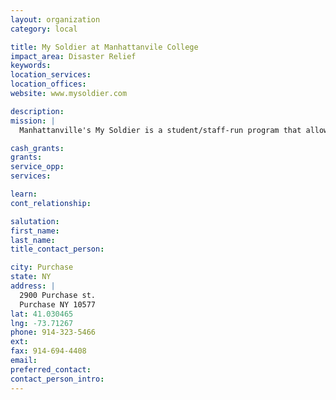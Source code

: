 ```yaml
---
layout: organization
category: local

title: My Soldier at Manhattanvile College
impact_area: Disaster Relief
keywords: 
location_services: 
location_offices: 
website: www.mysoldier.com

description: 
mission: |
  Manhattanville's My Soldier is a student/staff-run program that allows the American public to "adopt" a deployed United States Armed Serviceperson. Regardless of an individual's political views and opinion of warfare, our troops need our support. My Soldier has opened a new portal that puts politics aside to educate, bond, and strengthen the American community.

cash_grants: 
grants: 
service_opp: 
services: 

learn: 
cont_relationship: 

salutation: 
first_name: 
last_name: 
title_contact_person: 

city: Purchase
state: NY
address: |
  2900 Purchase st.  
  Purchase NY 10577
lat: 41.030465
lng: -73.71267
phone: 914-323-5466
ext: 
fax: 914-694-4408
email: 
preferred_contact: 
contact_person_intro: 
---
```

